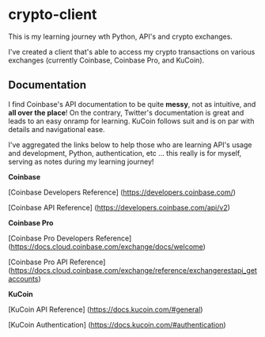 # crypto-client

This is my learning journey wth Python, API's and crypto exchanges.

I've created a client that's able to access my crypto transactions on various exchanges (currently Coinbase, Coinbase Pro, and KuCoin).  

## Documentation

I find Coinbase's API documentation to be quite **messy**, not as intuitive, and **all over the place**! On the contrary, Twitter's documentation is great and leads to an easy onramp for learning. KuCoin follows suit and is on par with details and navigational ease.

I've aggregated the links below to help those who are learning API's usage and development, Python, authentication, etc ... this really is for myself, serving as notes during my learning journey!

**Coinbase**

[Coinbase Developers Reference] (https://developers.coinbase.com/)

[Coinbase API Reference] (https://developers.coinbase.com/api/v2)

**Coinbase Pro**

[Coinbase Pro Developers Reference] (https://docs.cloud.coinbase.com/exchange/docs/welcome)

[Coinbase Pro API Reference] (https://docs.cloud.coinbase.com/exchange/reference/exchangerestapi_getaccounts)

**KuCoin**

[KuCoin API Reference] (https://docs.kucoin.com/#general)

[KuCoin Authentication] (https://docs.kucoin.com/#authentication)
